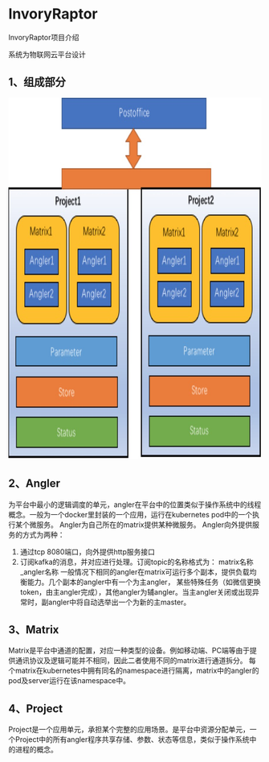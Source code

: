 # InvoryRaptor
InvoryRaptor项目介绍

系统为物联网云平台设计
## 1、组成部分
<img src="https://github.com/IvoryRaptor/InvoryRaptor/blob/master/postoffice.jpeg" alt="postoffice" title="postoffice" width="856" height="718" />

## 2、Angler
为平台中最小的逻辑调度的单元，angler在平台中的位置类似于操作系统中的线程概念。一般为一个docker里封装的一个应用，运行在kubernetes pod中的一个执行某个微服务。
Angler为自己所在的matrix提供某种微服务。
Angler向外提供服务的方式为两种：
1.	通过tcp 8080端口，向外提供http服务接口
2.	订阅kafka的消息，并对应进行处理。订阅topic的名称格式为：
	matrix名称_angler名称
一般情况下相同的angler在matrix可运行多个副本，提供负载均衡能力。几个副本的angler中有一个为主angler，
某些特殊任务（如微信更换token，由主angler完成），其他angler为辅angler。当主angler关闭或出现异常时，副angler中将自动选举出一个为新的主master。

## 3、Matrix

Matrix是平台中通道的配置，对应一种类型的设备。例如移动端、PC端等由于提供通讯协议及逻辑可能并不相同，因此二者使用不同的matrix进行通道拆分。
每个matrix在kubernetes中拥有同名的namespace进行隔离，matrix中的angler的pod及server运行在该namespace中。

## 4、Project
Project是一个应用单元，承担某个完整的应用场景。是平台中资源分配单元，一个Project中的所有angler程序共享存储、参数、状态等信息，类似于操作系统中的进程的概念。
